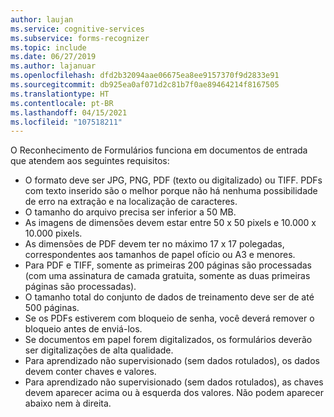 ```yaml
---
author: laujan
ms.service: cognitive-services
ms.subservice: forms-recognizer
ms.topic: include
ms.date: 06/27/2019
ms.author: lajanuar
ms.openlocfilehash: dfd2b32094aae06675ea8ee9157370f9d2833e91
ms.sourcegitcommit: db925ea0af071d2c81b7f0ae89464214f8167505
ms.translationtype: HT
ms.contentlocale: pt-BR
ms.lasthandoff: 04/15/2021
ms.locfileid: "107518211"
---
```

O Reconhecimento de Formulários funciona em documentos de entrada que atendem aos seguintes requisitos:

* O formato deve ser JPG, PNG, PDF (texto ou digitalizado) ou TIFF. PDFs com texto inserido são o melhor porque não há nenhuma possibilidade de erro na extração e na localização de caracteres.
* O tamanho do arquivo precisa ser inferior a 50 MB.
* As imagens de dimensões devem estar entre 50 x 50 pixels e 10.000 x 10.000 pixels.
* As dimensões de PDF devem ter no máximo 17 x 17 polegadas, correspondentes aos tamanhos de papel ofício ou A3 e menores.
* Para PDF e TIFF, somente as primeiras 200 páginas são processadas (com uma assinatura de camada gratuita, somente as duas primeiras páginas são processadas).
* O tamanho total do conjunto de dados de treinamento deve ser de até 500 páginas.
* Se os PDFs estiverem com bloqueio de senha, você deverá remover o bloqueio antes de enviá-los.
* Se documentos em papel forem digitalizados, os formulários deverão ser digitalizações de alta qualidade.
* Para aprendizado não supervisionado (sem dados rotulados), os dados devem conter chaves e valores.
* Para aprendizado não supervisionado (sem dados rotulados), as chaves devem aparecer acima ou à esquerda dos valores. Não podem aparecer abaixo nem à direita.
